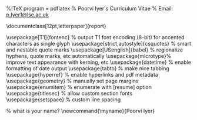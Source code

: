 %!TeX program = pdflatex
% Poorvi Iyer's Curriculum Vitae
% Email: p.Iyer1@lse.ac.uk

\documentclass[12pt,letterpaper]{report}

\usepackage[T1]{fontenc} % output T1 font encoding (8-bit) for accented characters as single glyph
\usepackage[strict,autostyle]{csquotes} % smart and nestable quote marks
\usepackage[USenglish]{babel} % regionalize hyphens, quote marks, etc automatically
\usepackage{microtype}% improve text appearance with kerning, etc
\usepackage{datetime} % enable formatting of date output
\usepackage{tabto}    % make nice tabbing
\usepackage{hyperref} % enable hyperlinks and pdf metadata
\usepackage{geometry} % manually set page margins
\usepackage{enumitem} % enumerate with [resume] option
\usepackage{titlesec} % allow custom section fonts
\usepackage{setspace} % custom line spacing

% what is your name?
\newcommand{\myname}{Poorvi Iyer}
